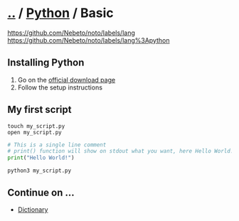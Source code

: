 # [..](../..) / [Python](../) / Basic

https://github.com/Nebeto/noto/labels/lang https://github.com/Nebeto/noto/labels/lang%3Apython

## Installing Python

1. Go on the [official download page](https://www.python.org/downloads/)
2. Follow the setup instructions

## My first script

```
touch my_script.py
open my_script.py
```

```python
# This is a single line comment
# print() function will show on stdout what you want, here Hello World!
print("Hello World!")
```

```
python3 my_script.py
```

## Continue on ...

* [Dictionary](./dict/)
